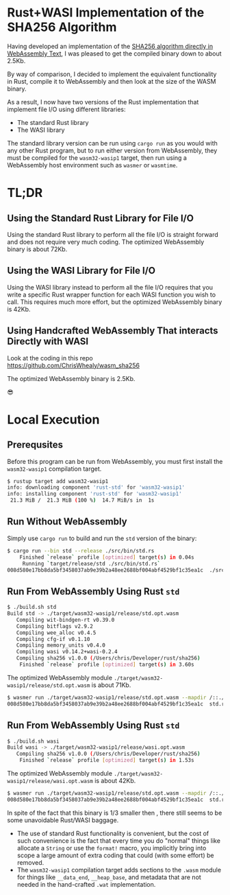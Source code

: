 # Rust+WASI Implementation of the SHA256 Algorithm

Having developed an implementation of the [SHA256 algorithm directly in WebAssembly Text](https://github.com/ChrisWhealy/wasm_sha256), I was pleased to get the compiled binary down to about 2.5Kb.

By way of comparison, I decided to implement the equivalent functionality in Rust, compile it to WebAssembly and then look at the size of the WASM binary.

As a result, I now have two versions of the Rust implementation that implement file I/O using different libraries:
* The standard Rust library
* The WASI library

The standard library version can be run using `cargo run` as you would with any other Rust program, but to run either version from WebAssembly, they must be compiled for the `wasm32-wasip1` target, then run using a WebAssembly host environment such as `wasmer` or `wasmtime`. 

# TL;DR

## Using the Standard Rust Library for File I/O

Using the standard Rust library to perform all the file I/O is straight forward and does not require very much coding.
The optimized WebAssembly binary is about 72Kb.

## Using the WASI Library for File I/O

Using the WASI library instead to perform all the file I/O requires that you write a specific Rust wrapper function for each WASI function you wish to call.
This requires much more effort, but the optimized WebAssembly binary is 42Kb.  

## Using Handcrafted WebAssembly That interacts Directly with WASI

Look at the coding in this repo <https://github.com/ChrisWhealy/wasm_sha256>

The optimized WebAssembly binary is 2.5Kb.

😎

# Local Execution

## Prerequsites

Before this program can be run from WebAssembly, you must first install the `wasm32-wasip1` compilation target.

```bash
$ rustup target add wasm32-wasip1
info: downloading component 'rust-std' for 'wasm32-wasip1'
info: installing component 'rust-std' for 'wasm32-wasip1'
 21.3 MiB /  21.3 MiB (100 %)  14.7 MiB/s in  1s
```

## Run Without WebAssembly

Simply use `cargo run` to build and run the `std` version of the binary:

```bash
$ cargo run --bin std --release ./src/bin/std.rs
    Finished `release` profile [optimized] target(s) in 0.04s
     Running `target/release/std ./src/bin/std.rs`
008d580e17bb8da5bf3458037ab9e39b2a48ee2688bf004abf4529bf1c35ea1c  ./src/bin/std.rs
```

## Run From WebAssembly Using Rust `std`

```bash
$ ./build.sh std
Build std -> ./target/wasm32-wasip1/release/std.opt.wasm
   Compiling wit-bindgen-rt v0.39.0
   Compiling bitflags v2.9.2
   Compiling wee_alloc v0.4.5
   Compiling cfg-if v0.1.10
   Compiling memory_units v0.4.0
   Compiling wasi v0.14.2+wasi-0.2.4
   Compiling sha256 v1.0.0 (/Users/chris/Developer/rust/sha256)
    Finished `release` profile [optimized] target(s) in 3.60s
```

The optimized WebAssembly module `./target/wasm32-wasip1/release/std.opt.wasm` is about 71Kb.

```bash
$ wasmer run ./target/wasm32-wasip1/release/std.opt.wasm --mapdir /::./src/bin -- std.rs
008d580e17bb8da5bf3458037ab9e39b2a48ee2688bf004abf4529bf1c35ea1c  std.rs
```

## Run From WebAssembly Using Rust `std`

```bash
$ ./build.sh wasi                                                                       
Build wasi -> ./target/wasm32-wasip1/release/wasi.opt.wasm
   Compiling sha256 v1.0.0 (/Users/chris/Developer/rust/sha256)
    Finished `release` profile [optimized] target(s) in 1.53s
```

The optimized WebAssembly module `./target/wasm32-wasip1/release/wasi.opt.wasm` is about 42Kb.

```bash
$ wasmer run ./target/wasm32-wasip1/release/std.opt.wasm --mapdir /::./src/bin -- std.rs
008d580e17bb8da5bf3458037ab9e39b2a48ee2688bf004abf4529bf1c35ea1c  std.rs
```

In spite of the fact that this binary is 1/3 smaller then , there still seems to be some unavoidable Rust/WASI baggage.

* The use of standard Rust functionality is convenient, but the cost of such convenience is the fact that every time you do "normal" things like allocate a `String` or use the `format!` macro, you implicitly bring into scope a large amount of extra coding that could (with some effort) be removed. 
* The `wasm32-wasip1` compilation target adds sections to the `.wasm` module for things like `__data_end`, `__heap_base`, and metadata that are not needed in the hand-crafted `.wat` implementation.
